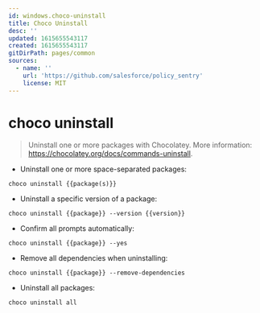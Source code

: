 ```yaml
---
id: windows.choco-uninstall
title: Choco Uninstall
desc: ''
updated: 1615655543117
created: 1615655543117
gitDirPath: pages/common
sources:
  - name: ''
    url: 'https://github.com/salesforce/policy_sentry'
    license: MIT
---
```

# choco uninstall

> Uninstall one or more packages with Chocolatey.
> More information: <https://chocolatey.org/docs/commands-uninstall>.

- Uninstall one or more space-separated packages:

`choco uninstall {{package(s)}}`

- Uninstall a specific version of a package:

`choco uninstall {{package}} --version {{version}}`

- Confirm all prompts automatically:

`choco uninstall {{package}} --yes`

- Remove all dependencies when uninstalling:

`choco uninstall {{package}} --remove-dependencies`

- Uninstall all packages:

`choco uninstall all`

